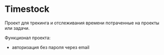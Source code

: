 # Timestock

Проект для трекинга и отслеживания времени потраченные на проекты или задачи.

Функционал проекта:

- авторизация без пароля через email
